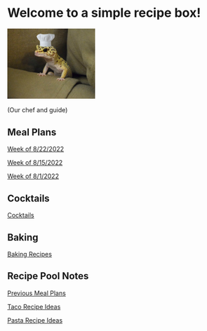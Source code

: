 # Welcome to a simple recipe box!

<img src="./lizard_chef.jpg" alt="Our Hero" width="200"/>

(Our chef and guide) 

## Meal Plans

[Week of 8/22/2022](./mealplan20220822.md)

[Week of 8/15/2022](./mealplan20220815.md)

[Week of 8/1/2022](./mealplan20220801.md)


## Cocktails

[Cocktails](./CockTailIndex.md)

## Baking
[Baking Recipes](./BakingIndex.md)

## Recipe Pool Notes

[Previous Meal Plans](./PreviousMealPlansIndex.md)

[Taco Recipe Ideas](./TacoRecipeIdeas.md)

[Pasta Recipe Ideas](./PastaRecipeIdeas.md)